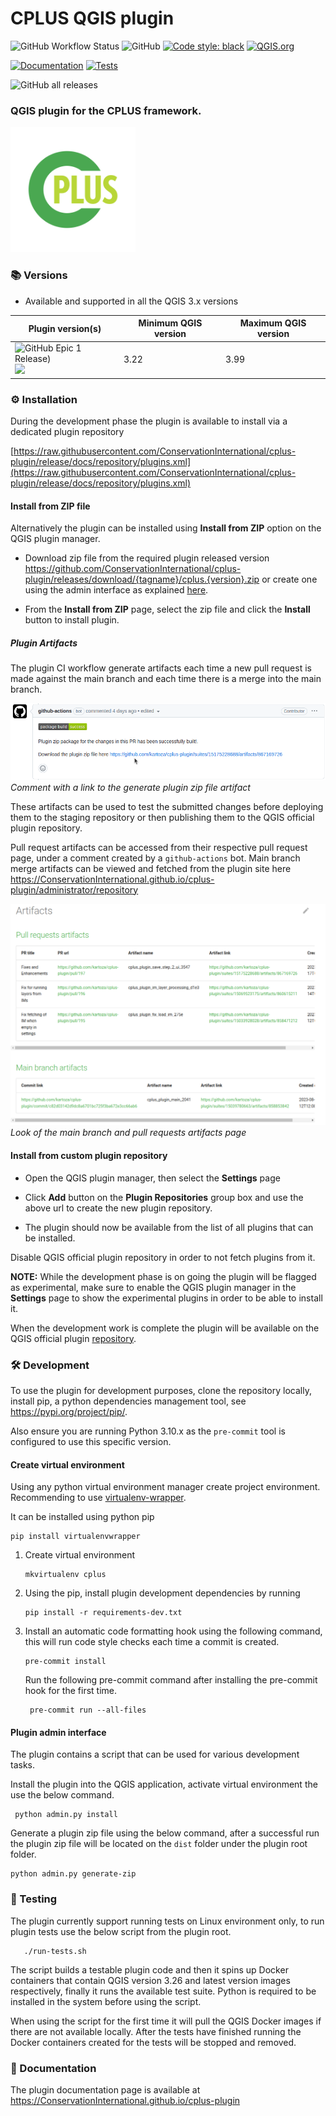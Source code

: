 # CPLUS QGIS plugin
![GitHub Workflow Status](https://img.shields.io/github/actions/workflow/status/ConservationInternational/cplus-plugin/ci.yml?branch=main&logo=github)
![GitHub](https://img.shields.io/github/license/ConservationInternational/cplus-plugin?logo=docsdotrs)
[![Code style: black](https://img.shields.io/badge/code%20style-black-000000.svg?logo=python)](https://github.com/psf/black)
[![QGIS.org](https://img.shields.io/badge/QGIS.org-ondevelopment-yellow?logo=qgis)](https://plugins.qgis.org/plugins/ci-cplus-plugin/)

[![Documentation](https://img.shields.io/badge/Documentation-available-active?logo=readthedocs)]( https://ConservationInternational.github.io/cplus-plugin)
[![Tests](https://img.shields.io/badge/Tests-onprogress-inactive?logo=pytest)](https://github.com/ConservationInternational/ci-cplus-plugin/actions/workflows/ci.yml)

![GitHub all releases](https://img.shields.io/github/downloads/ConservationInternational/cplus-plugin/total?logo=github&label=github-downloads)



### QGIS plugin for the CPLUS framework.

<img src="https://raw.githubusercontent.com/ConservationInternational/cplus-plugin/master/docs/about/img/cplus_logo.svg" alt="CPLUS logo" width=200 height=200>


### 📚 Versions

* Available and supported in all the QGIS 3.x versions

| Plugin version(s)                                                                                                                                                                                                                         | Minimum QGIS version | Maximum QGIS version |
|-------------------------------------------------------------------------------------------------------------------------------------------------------------------------------------------------------------------------------------------|----------------------|------|
| ![GitHub Epic 1 Release)](https://img.shields.io/github/v/release/ConservationInternational/cplus-plugin?logo=semanticrelease&label=latest-release)<br> ![](https://img.shields.io/badge/stable_version-v0.0.1-blue?logo=semanticrelease) | 3.22                 | 3.99 |


### ⚙️ Installation

During the development phase the plugin is available to install via
a dedicated plugin repository 

[https://raw.githubusercontent.com/ConservationInternational/cplus-plugin/release/docs/repository/plugins.xml](https://raw.githubusercontent.com/ConservationInternational/cplus-plugin/release/docs/repository/plugins.xml)

[//]: # ()
[//]: # (#### Install from QGIS plugin repository)

[//]: # ()
[//]: # (- Open QGIS application and open plugin manager.)

[//]: # (- Search for `CPLUS` in the All page of the plugin manager.)

[//]: # (- From the found results, click on the `CPLUS` result item and a page with plugin information will show up. )

[//]: # (  )
[//]: # (- Click the `Install Plugin` button at the bottom of the dialog to install the plugin.)

[//]: # ()

#### Install from ZIP file

Alternatively the plugin can be installed using **Install from ZIP** option on the 
QGIS plugin manager.

- Download zip file from the required plugin released version
https://github.com/ConservationInternational/cplus-plugin/releases/download/{tagname}/cplus.{version}.zip or create one
using the admin interface as explained [here](https://github.com/ConservationInternational/cplus-plugin#plugin-admin-interface).

- From the **Install from ZIP** page, select the zip file and click the **Install** button to install plugin.

##### Plugin Artifacts
The plugin CI workflow generate artifacts each time a new pull request is made against the main branch and 
each time there is a merge into the main branch.

![pr_artifact.png](docs%2Fimg%2Fplugin%2Fpr_artifact.png)
_Comment with a link to the generate plugin zip file artifact_

These artifacts can be used to test the submitted changes before deploying them to the staging repository or
then publishing them to the QGIS official plugin repository.

Pull request artifacts can be accessed from their respective pull request page, under a comment created by a 
`github-actions` bot. Main branch merge artifacts can be viewed and fetched from the plugin site here https://ConservationInternational.github.io/cplus-plugin/administrator/repository

![main_pr_artifacts.png](docs%2Fimg%2Fplugin%2Fmain_pr_artifacts.png)
_Look of the main branch and pull requests artifacts page_


#### Install from custom plugin repository


- Open the QGIS plugin manager, then select the **Settings** page

- Click **Add** button on the **Plugin Repositories** group box and use the above url to create the new plugin repository.

- The plugin should now be available from the list of all plugins that can be installed.

Disable QGIS official plugin repository in order to not fetch plugins from it.

**NOTE:** While the development phase is on going the plugin will be flagged as experimental, make
sure to enable the QGIS plugin manager in the **Settings** page to show the experimental plugins
in order to be able to install it.

When the development work is complete the plugin will be available on the QGIS
official plugin [repository](https://plugins.qgis.org/plugins).


### 🛠️ Development 

To use the plugin for development purposes, clone the repository locally,
install pip, a python dependencies management tool, see https://pypi.org/project/pip/.


Also ensure you are running Python 3.10.x as the `pre-commit` tool is configured to use this specific version.

#### Create virtual environment

Using any python virtual environment manager create project environment. 
Recommending to use [virtualenv-wrapper](https://virtualenvwrapper.readthedocs.io/en/latest/).

It can be installed using python pip 

```
pip install virtualenvwrapper
```

 1. Create virtual environment

    ```
    mkvirtualenv cplus
    ```

2. Using the pip, install plugin development dependencies by running 

    ```
    pip install -r requirements-dev.txt
    ```

3. Install an automatic code formatting hook using the following command, 
   this will run code style checks each time a commit is created.
    ```
    pre-commit install
    ```
   Run the following pre-commit command after installing the pre-commit hook
   for the first time.
   ```
    pre-commit run --all-files
   ```

#### Plugin admin interface
The plugin contains a script that can be used for various development tasks.

Install the plugin into the QGIS application, activate virtual environment the use the below command.
```
 python admin.py install
```

Generate a plugin zip file using the below command, after a successful run the plugin zip file will be located
on the `dist` folder under the plugin root folder.

```
python admin.py generate-zip
```

### 🔧 Testing

The plugin currently support running tests on Linux environment only, to run plugin tests use the below script
from the plugin root.
```
   ./run-tests.sh
```

The script builds a testable plugin code and then it spins up Docker containers that contain QGIS version 3.26 
and latest version images respectively, finally it runs the available test suite. Python is required to
be installed in the system before using the script.

When using the script for the first time it will pull the QGIS Docker images if there are not available 
locally. After the tests have finished running the Docker containers created for the tests will be stopped and removed.


### 📃 Documentation

The plugin documentation page is available at https://ConservationInternational.github.io/cplus-plugin